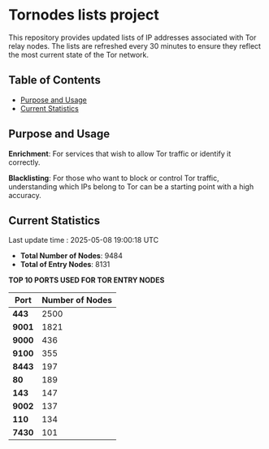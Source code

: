 # Tornodes lists project

This repository provides updated lists of IP addresses associated with Tor relay nodes. The lists are refreshed every 30 minutes to ensure they reflect the most current state of the Tor network.

## Table of Contents

- [Purpose and Usage](#purpose-and-usage)
- [Current Statistics](#current-statistics)


## Purpose and Usage

**Enrichment**: For services that wish to allow Tor traffic or identify it correctly.

**Blacklisting**: For those who want to block or control Tor traffic, understanding which IPs belong to Tor can be a starting point with a high accuracy.

## Current Statistics

Last update time : 2025-05-08 19:00:18 UTC

- **Total Number of Nodes**: 9484
- **Total of Entry Nodes**: 8131

**TOP 10 PORTS USED FOR TOR ENTRY NODES**

| **Port** | **Number of Nodes** |
|------|-----------------|
| **443**   | 2500  |
| **9001**   | 1821  |
| **9000**   | 436  |
| **9100**   | 355  |
| **8443**   | 197  |
| **80**   | 189  |
| **143**   | 147  |
| **9002**   | 137  |
| **110**   | 134  |
| **7430**   | 101  |

